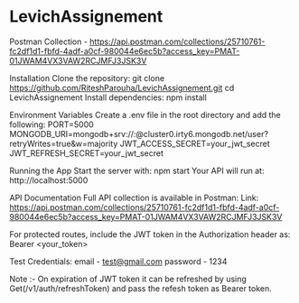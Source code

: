 # LevichAssignement

Postman Collection - https://api.postman.com/collections/25710761-fc2df1d1-fbfd-4adf-a0cf-980044e6ec5b?access_key=PMAT-01JWAM4VX3VAW2RCJMFJ3JSK3V

Installation 
Clone the repository:
git clone https://github.com/RiteshParouha/LevichAssignement.git
cd LevichAssignement
Install dependencies: npm install

Environment Variables
Create a .env file in the root directory and add the following:
PORT=5000
MONGODB_URI=mongodb+srv://<username>:<password>@cluster0.irty6.mongodb.net/user?retryWrites=true&w=majority
JWT_ACCESS_SECRET=your_jwt_secret
JWT_REFRESH_SECRET=your_jwt_secret

Running the App
Start the server with:
npm start
Your API will run at:
http://localhost:5000

API Documentation
Full API collection is available in Postman:
Link: https://api.postman.com/collections/25710761-fc2df1d1-fbfd-4adf-a0cf-980044e6ec5b?access_key=PMAT-01JWAM4VX3VAW2RCJMFJ3JSK3V

For protected routes, include the JWT token in the Authorization header as:
Bearer <your_token>

Test Credentials:
email - test@gmail.com
password - 1234

Note :- On expiration of JWT token it can be refreshed by using Get(/v1/auth/refreshToken) and pass the refesh token as Bearer token.
